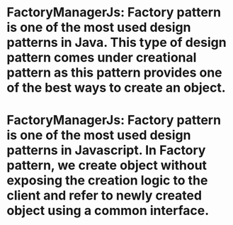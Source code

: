 # FactoryManagerJs: Factory pattern is one of the most used design patterns in Java. This type of design pattern comes under creational pattern as this pattern provides one of the best ways to create an object.
# FactoryManagerJs: Factory pattern is one of the most used design patterns in Javascript. In Factory pattern, we create object without exposing the creation logic to the client and refer to newly created object using a common interface.
